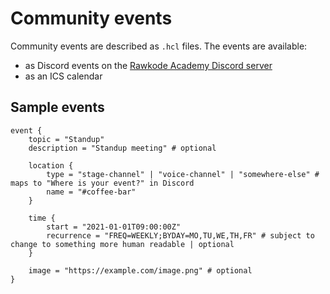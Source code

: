 # Community events

Community events are described as `.hcl` files. The events are available:

* as Discord events on the [Rawkode Academy Discord server](https://rawkode.chat)
* as an ICS calendar

## Sample events

```hcl
event {
    topic = "Standup"
    description = "Standup meeting" # optional

    location {
        type = "stage-channel" | "voice-channel" | "somewhere-else" # maps to "Where is your event?" in Discord
        name = "#coffee-bar"
    }

    time {
        start = "2021-01-01T09:00:00Z"
        recurrence = "FREQ=WEEKLY;BYDAY=MO,TU,WE,TH,FR" # subject to change to something more human readable | optional
    }

    image = "https://example.com/image.png" # optional
}
```
